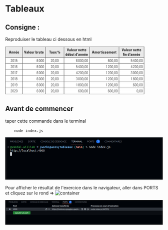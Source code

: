 # Tableaux 

## Consigne :

Reproduiser le tableau ci dessous en html

<img src="./images/table-amort.png" alt="container">

## Avant de commencer 

taper cette commande dans le terminal

```git
    node index.js
```

<img src="./images/node.png" alt="container">

Pour afficher le résultat de l'exercice dans le navigateur, aller dans PORTS et cliquez sur le rond  => <img src="./rond.png" alt="container">

<img src="./images/int.png" alt="container">